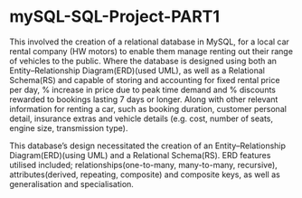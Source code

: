 # mySQL-SQL-Project-PART1

This involved the creation of a relational database in MySQL, for a local car rental company (HW motors) to enable them manage renting out their range of vehicles to the public. Where the database is designed using both an Entity–Relationship Diagram(ERD)(used UML), as well as a Relational Schema(RS) and capable of storing and accounting for fixed rental price per day, % increase in price due to peak time demand and % discounts rewarded to bookings lasting 7 days or longer. Along with other relevant information for renting a car, such as booking duration, customer personal detail, insurance extras and vehicle details (e.g. cost, number of seats, engine size, transmission type).

This database’s design necessitated the creation of an Entity–Relationship Diagram(ERD)(using UML) and a Relational Schema(RS). ERD features utilised included; relationships(one-to-many, many-to-many, recursive), attributes(derived, repeating, composite) and composite keys, as well as generalisation and specialisation.
